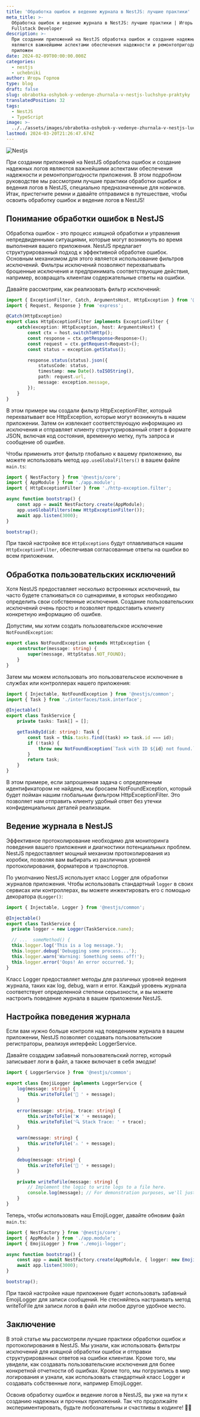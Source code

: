 ```yaml
---
title: 'Обработка ошибок и ведение журнала в NestJS: лучшие практики'
meta_title: >-
  Обработка ошибок и ведение журнала в NestJS: лучшие практики | Игорь Горлов -
  Fullstack Developer
description: >-
  При создании приложений на NestJS обработка ошибок и создание надежных логов
  являются важнейшими аспектами обеспечения надежности и ремонтопригодности
  приложен
date: 2024-02-09T00:00:00.000Z
categories:
  - nestjs
  - uchebniki
author: Игорь Горлов
type: blog
draft: false
slug: obrabotka-oshybok-y-vedenye-zhurnala-v-nestjs-luchshye-praktyky
translatedPosition: 32
tags:
  - NestJS
  - TypeScript
image: >-
  ../../assets/images/obrabotka-oshybok-y-vedenye-zhurnala-v-nestjs-luchshye-praktyky-Feb-09-2024.avif
lastmod: 2024-03-20T21:26:47.674Z
---
```


![Nestjs](../../assets/images/ylxwslut8avgv8ehp5ih.jpg)

При создании приложений на NestJS обработка ошибок и создание надежных логов являются важнейшими аспектами обеспечения надежности и ремонтопригодности приложения. В этом подробном руководстве мы рассмотрим лучшие практики обработки ошибок и ведения логов в NestJS, специально предназначенные для новичков. Итак, пристегните ремни и давайте отправимся в путешествие, чтобы освоить обработку ошибок и ведение логов в NestJS!

## Понимание обработки ошибок в NestJS

Обработка ошибок - это процесс изящной обработки и управления непредвиденными ситуациями, которые могут возникнуть во время выполнения вашего приложения. NestJS предлагает структурированный подход к эффективной обработке ошибок. Основным механизмом для этого является использование фильтров исключений. Фильтры исключений позволяют перехватывать брошенные исключения и предпринимать соответствующие действия, например, возвращать клиентам содержательные ответы на ошибки.

Давайте рассмотрим, как реализовать фильтр исключений:

```ts
import { ExceptionFilter, Catch, ArgumentsHost, HttpException } from '@nestjs/common';
import { Request, Response } from 'express';

@Catch(HttpException)
export class HttpExceptionFilter implements ExceptionFilter {
	catch(exception: HttpException, host: ArgumentsHost) {
		const ctx = host.switchToHttp();
		const response = ctx.getResponse<Response>();
		const request = ctx.getRequest<Request>();
		const status = exception.getStatus();

		response.status(status).json({
			statusCode: status,
			timestamp: new Date().toISOString(),
			path: request.url,
			message: exception.message,
		});
	}
}
```

В этом примере мы создали фильтр HttpExceptionFilter, который перехватывает все HttpException, которые могут возникнуть в нашем приложении. Затем он извлекает соответствующую информацию из исключения и отправляет клиенту структурированный ответ в формате JSON, включая код состояния, временную метку, путь запроса и сообщение об ошибке.

Чтобы применить этот фильтр глобально к вашему приложению, вы можете использовать метод `app.useGlobalFilters()` в вашем файле `main.ts`:

```ts
import { NestFactory } from '@nestjs/core';
import { AppModule } from './app.module';
import { HttpExceptionFilter } from './http-exception.filter';

async function bootstrap() {
	const app = await NestFactory.create(AppModule);
	app.useGlobalFilters(new HttpExceptionFilter());
	await app.listen(3000);
}

bootstrap();
```

При такой настройке все `HttpExceptions` будут отлавливаться нашим `HttpExceptionFilter`, обеспечивая согласованные ответы на ошибки во всем приложении.

## Обработка пользовательских исключений

Хотя NestJS предоставляет несколько встроенных исключений, вы часто будете сталкиваться со сценариями, в которых необходимо определить свои собственные исключения. Создание пользовательских исключений очень просто и позволяет предоставить клиенту конкретную информацию об ошибке.

Допустим, мы хотим создать пользовательское исключение `NotFoundException`:

```ts
export class NotFoundException extends HttpException {
	constructor(message: string) {
		super(message, HttpStatus.NOT_FOUND);
	}
}
```

Затем мы можем использовать это пользовательское исключение в службах или контроллерах нашего приложения:

```ts
import { Injectable, NotFoundException } from '@nestjs/common';
import { Task } from './interfaces/task.interface';

@Injectable()
export class TaskService {
	private tasks: Task[] = [];

	getTaskById(id: string): Task {
		const task = this.tasks.find((task) => task.id === id);
		if (!task) {
			throw new NotFoundException(`Task with ID ${id} not found.`);
		}
		return task;
	}
}
```

В этом примере, если запрошенная задача с определенным идентификатором не найдена, мы бросаем NotFoundException, который будет пойман нашим глобальным фильтром HttpExceptionFilter. Это позволяет нам отправить клиенту удобный ответ без утечки конфиденциальных деталей реализации.

## Ведение журнала в NestJS

Эффективное протоколирование необходимо для мониторинга поведения вашего приложения и диагностики потенциальных проблем. NestJS предоставляет мощный механизм протоколирования из коробки, позволяя вам выбирать из различных уровней протоколирования, форматеров и транспортов.

По умолчанию NestJS использует класс Logger для обработки журналов приложения. Чтобы использовать стандартный `logger` в своих сервисах или контроллерах, вы можете инжектировать его с помощью декоратора `@Logger()`:

```ts
import { Injectable, Logger } from '@nestjs/common';

@Injectable()
export class TaskService {
  private logger = new Logger(TaskService.name);

  // ...  someMethod() {
  this.logger.log('This is a log message.');
  this.logger.debug('Debugging some process...');
  this.logger.warn('Warning: Something seems off!');
  this.logger.error('Oops! An error occurred.');
}
```

Класс Logger предоставляет методы для различных уровней ведения журнала, таких как log, debug, warn и error. Каждый уровень журнала соответствует определенной степени серьезности, и вы можете настроить поведение журнала в вашем приложении NestJS.

## Настройка поведения журнала

Если вам нужно больше контроля над поведением журнала в вашем приложении, NestJS позволяет создавать пользовательские регистраторы, реализуя интерфейс LoggerService.

Давайте создадим забавный пользовательский логгер, который записывает логи в файл, а также включает в себя эмодзи!

```ts
import { LoggerService } from '@nestjs/common';

export class EmojiLogger implements LoggerService {
	log(message: string) {
		this.writeToFile('📢 ' + message);
	}

	error(message: string, trace: string) {
		this.writeToFile('❌ ' + message);
		this.writeToFile('🔍 Stack Trace: ' + trace);
	}

	warn(message: string) {
		this.writeToFile('⚠️ ' + message);
	}

	debug(message: string) {
		this.writeToFile('🐞 ' + message);
	}

	private writeToFile(message: string) {
		// Implement the logic to write logs to a file here.
		console.log(message); // For demonstration purposes, we'll just log to the console.
	}
}
```

Теперь, чтобы использовать наш EmojiLogger, давайте обновим файл `main.ts`:

```ts
import { NestFactory } from '@nestjs/core';
import { AppModule } from './app.module';
import { EmojiLogger } from './emoji-logger';

async function bootstrap() {
	const app = await NestFactory.create(AppModule, { logger: new EmojiLogger() });
	await app.listen(3000);
}

bootstrap();
```

При такой настройке наше приложение будет использовать забавный EmojiLogger для записи сообщений. Не стесняйтесь настраивать метод writeToFile для записи логов в файл или любое другое удобное место.

## Заключение

В этой статье мы рассмотрели лучшие практики обработки ошибок и протоколирования в NestJS. Мы узнали, как использовать фильтры исключений для изящной обработки ошибок и отправки структурированных ответов на ошибки клиентам. Кроме того, мы увидели, как создавать пользовательские исключения для более конкретной отчетности об ошибках. Кроме того, мы погрузились в мир логирования и узнали, как использовать стандартный класс Logger и создавать собственные логи, например EmojiLogger.

Освоив обработку ошибок и ведение логов в NestJS, вы уже на пути к созданию надежных и прочных приложений. Так что продолжайте экспериментировать, будьте любознательны и счастливы в кодинге! 🚀🌟

